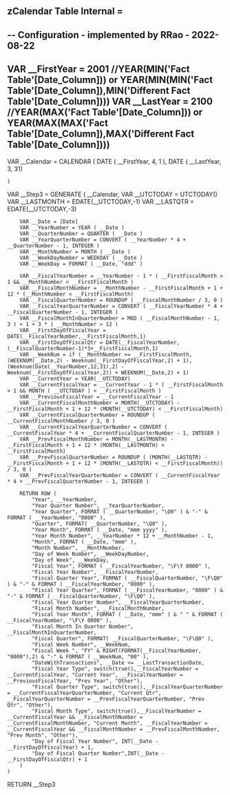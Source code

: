 zCalendar Table Internal = 
--  
--     Configuration - implemented by RRao - 2022-08-22
--  
VAR __FirstYear = 2001 //YEAR(MIN('Fact Table'[Date_Column])) or YEAR(MIN(MIN('Fact Table'[Date_Column]),MIN('Different Fact Table'[Date_Column])))
VAR __LastYear =  2100 //YEAR(MAX('Fact Table'[Date_Column])) or YEAR(MAX(MAX('Fact Table'[Date_Column]),MAX('Different Fact Table'[Date_Column])))
----------------------------------------
VAR __Calendar = 
    CALENDAR (
        DATE ( __FirstYear, 4, 1 ),
        DATE ( __LastYear, 3, 31) 

    )
VAR __Step3 = 
    GENERATE (
        __Calendar,
        VAR __UTCTODAY = UTCTODAY()
        VAR __LASTMONTH = EDATE(__UTCTODAY,-1)
        VAR __LASTQTR = EDATE(__UTCTODAY,-3)
        
        VAR __Date = [Date]
        VAR __YearNumber = YEAR ( __Date )
        VAR __QuarterNumber = QUARTER ( __Date )
        VAR __YearQuarterNumber = CONVERT ( __YearNumber * 4 + __QuarterNumber - 1, INTEGER )
        VAR __MonthNumber = MONTH ( __Date )
        VAR __WeekDayNumber = WEEKDAY ( __Date )
        VAR __WeekDay = FORMAT ( __Date, "ddd" )
        
        VAR __FiscalYearNumber = __YearNumber - 1 * ( __FirstFiscalMonth > 1 && __MonthNumber < __FirstFiscalMonth )
        VAR __FiscalMonthNumber = __MonthNumber - __FirstFiscalMonth + 1 + 12 * (__MonthNumber < __FirstFiscalMonth)
        VAR __FiscalQuarterNumber = ROUNDUP ( __FiscalMonthNumber / 3, 0 )
        VAR __FiscalYearQuarterNumber = CONVERT ( __FiscalYearNumber * 4 + __FiscalQuarterNumber - 1, INTEGER )
        VAR __FiscalMonthInQuarterNumber = MOD ( __FiscalMonthNumber - 1, 3 ) + 1 + 3 * ( __MonthNumber > 12 )
        VAR __FirstDayOfFiscalYear = DATE(__FiscalYearNumber,__FirstFiscalMonth,1)
        VAR __FirstDayOfFiscalQtr = DATE(__FiscalYearNumber,(__FiscalQuarterNumber-1)*3+__FirstFiscalMonth,1)
        VAR __WeekNum = if (__MonthNumber >= __FirstFiscalMonth, (WEEKNUM(__Date,2) - Weeknum(__FirstDayOfFiscalYear,2) + 1), (Weeknum(Date(__YearNumber,12,31),2) - Weeknum(__FirstDayOfFiscalYear,2)) + WEEKNUM(__Date,2) + 1)
        VAR __CurrentYear = YEAR(__UTCTODAY)
        VAR __CurrentFiscalYear = __CurrentYear - 1 * ( __FirstFiscalMonth > 1 && MONTH ( __UTCTODAY ) < __FirstFiscalMonth )
        VAR __PreviousFiscalYear = __CurrentFiscalYear - 1 
        VAR __CurrentFiscalMonthNumber = MONTH(__UTCTODAY) - __FirstFiscalMonth + 1 + 12 * (MONTH(__UTCTODAY) < __FirstFiscalMonth)
        VAR __CurrentFiscalQuarterNumber = ROUNDUP ( __CurrentFiscalMonthNumber / 3, 0 )
        VAR __CurrentFiscalYearQuarterNumber = CONVERT ( __CurrentFiscalYear * 4 + __CurrentFiscalQuarterNumber - 1, INTEGER )
        VAR __PrevFiscalMonthNumber = MONTH(__LASTMONTH) - __FirstFiscalMonth + 1 + 12 * (MONTH(__LASTMONTH) < __FirstFiscalMonth)
        VAR __PrevFiscalQuarterNumber = ROUNDUP ( (MONTH(__LASTQTR) - __FirstFiscalMonth + 1 + 12 * (MONTH(__LASTQTR) < __FirstFiscalMonth)) / 3, 0 )
        VAR __PrevFiscalYearQuarterNumber = CONVERT ( __CurrentFiscalYear * 4 + __PrevFiscalQuarterNumber - 1, INTEGER )
        
        RETURN ROW ( 
            "Year", __YearNumber,
            "Year Quarter Number", __YearQuarterNumber,
            "Year Quarter", FORMAT ( __QuarterNumber, "\Q0" ) & "-" & FORMAT ( __YearNumber, "0000" ),
            "Quarter", FORMAT( __QuarterNumber, "\Q0" ),
            "Year Month", FORMAT ( __Date, "mmm yyyy" ),
            "Year Month Number", __YearNumber * 12 + __MonthNumber - 1,
            "Month", FORMAT ( __Date, "mmm" ),
            "Month Number", __MonthNumber,
            "Day of Week Number", __WeekDayNumber,
            "Day of Week", __WeekDay,
            "Fiscal Year", FORMAT ( __FiscalYearNumber, "\F\Y 0000" ),
            "Fiscal Year Number", __FiscalYearNumber,
            "Fiscal Quarter Year", FORMAT ( __FiscalQuarterNumber, "\F\Q0" ) & "-" & FORMAT ( __FiscalYearNumber, "0000" ),
            "Fiscal Year Quarter", FORMAT ( __FiscalYearNumber, "0000" ) & "-" & FORMAT ( __FiscalQuarterNumber, "\F\Q0" ),
            "Fiscal Year Quarter Number", __FiscalYearQuarterNumber,
            "Fiscal Month Number", __FiscalMonthNumber,
            "Fiscal Year Month", FORMAT ( __Date, "mmm" ) & " " & FORMAT ( __FiscalYearNumber, "\F\Y 0000" ),
            "Fiscal Month In Quarter Number", __FiscalMonthInQuarterNumber,
            "Fiscal Quarter", FORMAT( __FiscalQuarterNumber, "\F\Q0" ),
            "Fiscal Week Number", __WeekNum,
            "Fiscal Week ", "FY" & RIGHT(FORMAT(__FiscalYearNumber, "0000"),2) & "-" & FORMAT ( __WeekNum, "00" ),
            "DateWithTransactions", __Date <= __LastTransactionDate,
            "Fiscal Year Type", switch(true(),__FiscalYearNumber = __CurrentFiscalYear, "Current Year", __FiscalYearNumber = __PreviousFiscalYear, "Prev Year", "Other"),
            "Fiscal Quarter Type", switch(true(),__FiscalYearQuarterNumber = __CurrentFiscalYearQuarterNumber, "Current Qtr", __FiscalYearQuarterNumber = __PrevFiscalYearQuarterNumber, "Prev  Qtr", "Other"),
            "Fiscal Month Type", switch(true(),__FiscalYearNumber = __CurrentFiscalYear && __FiscalMonthNumber = __CurrentFiscalMonthNumber, "Current Month", __FiscalYearNumber = __CurrentFiscalYear && __FiscalMonthNumber = __PrevFiscalMonthNumber, "Prev Month", "Other"),
            "Day of Fiscal Year Number", INT(__Date - __FirstDayOfFiscalYear) + 1,
            "Day of Fiscal Quarter Number",INT(__Date - __FirstDayOfFiscalQtr) + 1
        )
    )
RETURN
    __Step3
